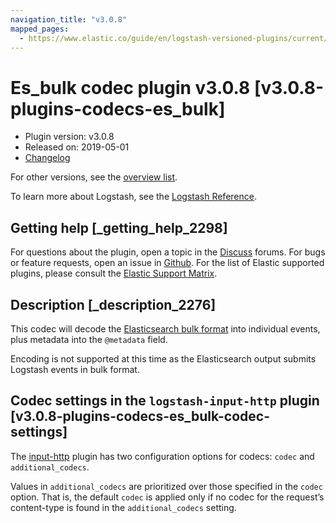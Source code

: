 ```yaml
---
navigation_title: "v3.0.8"
mapped_pages:
  - https://www.elastic.co/guide/en/logstash-versioned-plugins/current/v3.0.8-plugins-codecs-es_bulk.html
---
```


# Es_bulk codec plugin v3.0.8 [v3.0.8-plugins-codecs-es_bulk]


* Plugin version: v3.0.8
* Released on: 2019-05-01
* [Changelog](https://github.com/logstash-plugins/logstash-codec-es_bulk/blob/v3.0.8/CHANGELOG.md)

For other versions, see the [overview list](codec-es_bulk-index.md).

To learn more about Logstash, see the [Logstash Reference](logstash://reference/index.md).

## Getting help [_getting_help_2298]

For questions about the plugin, open a topic in the [Discuss](http://discuss.elastic.co) forums. For bugs or feature requests, open an issue in [Github](https://github.com/logstash-plugins/logstash-codec-es_bulk). For the list of Elastic supported plugins, please consult the [Elastic Support Matrix](https://www.elastic.co/support/matrix#matrix_logstash_plugins).


## Description [_description_2276]

This codec will decode the [Elasticsearch bulk format](https://www.elastic.co/docs/api/doc/elasticsearch/operation/operation-bulk) into individual events, plus metadata into the `@metadata` field.

Encoding is not supported at this time as the Elasticsearch output submits Logstash events in bulk format.


## Codec settings in the `logstash-input-http` plugin [v3.0.8-plugins-codecs-es_bulk-codec-settings]

The [input-http](logstash://reference/plugins-inputs-http.md) plugin has two configuration options for codecs: `codec` and `additional_codecs`.

Values in `additional_codecs` are prioritized over those specified in the `codec` option. That is, the default `codec` is applied only if no codec for the request’s content-type is found in the `additional_codecs` setting.


